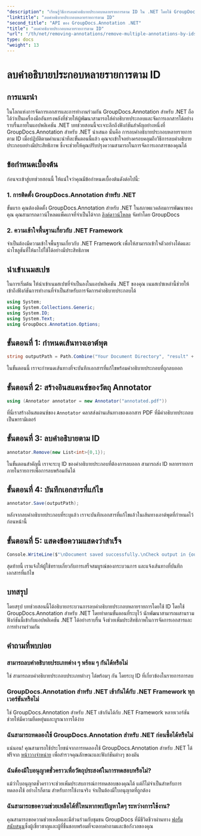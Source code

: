 ```yaml
---
"description": "เรียนรู้วิธีการลบคำอธิบายประกอบหลายรายการตาม ID ใน .NET โดยใช้ GroupDocs.Annotation เพื่อเพิ่มความสามารถในการจัดการเอกสารของคุณได้อย่างง่ายดาย"
"linktitle": "ลบคำอธิบายประกอบหลายรายการตาม ID"
"second_title": "API ของ GroupDocs.Annotation .NET"
"title": "ลบคำอธิบายประกอบหลายรายการตาม ID"
"url": "/th/net/removing-annotations/remove-multiple-annotations-by-ids/"
type: docs
"weight": 13
---
```


# ลบคำอธิบายประกอบหลายรายการตาม ID

## การแนะนำ
ในโลกแห่งการจัดการเอกสารและการทำงานร่วมกัน GroupDocs.Annotation สำหรับ .NET ถือได้ว่าเป็นเครื่องมืออันทรงพลังที่ช่วยให้ผู้พัฒนาสามารถใส่คำอธิบายประกอบและจัดการเอกสารได้อย่างราบรื่นภายในแอปพลิเคชัน .NET บทช่วยสอนนี้จะเจาะลึกถึงฟังก์ชันสำคัญอย่างหนึ่งที่ GroupDocs.Annotation สำหรับ .NET นำเสนอ นั่นคือ การลบคำอธิบายประกอบหลายรายการตาม ID เมื่อปฏิบัติตามคำแนะนำทีละขั้นตอนนี้แล้ว คุณจะเข้าใจอย่างครอบคลุมถึงวิธีการลบคำอธิบายประกอบอย่างมีประสิทธิภาพ ซึ่งจะช่วยให้คุณปรับปรุงความสามารถในการจัดการเอกสารของคุณได้
## ข้อกำหนดเบื้องต้น
ก่อนจะเข้าสู่บทช่วยสอนนี้ ให้แน่ใจว่าคุณมีข้อกำหนดเบื้องต้นดังต่อไปนี้:
### 1. การติดตั้ง GroupDocs.Annotation สำหรับ .NET
ขั้นแรก คุณต้องติดตั้ง GroupDocs.Annotation สำหรับ .NET ในสภาพแวดล้อมการพัฒนาของคุณ คุณสามารถดาวน์โหลดแพ็คเกจที่จำเป็นได้จาก [ลิงค์ดาวน์โหลด](https://releases.groupdocs.com/annotation/net/) จัดทำโดย GroupDocs
### 2. ความเข้าใจพื้นฐานเกี่ยวกับ .NET Framework
จำเป็นต้องมีความเข้าใจพื้นฐานเกี่ยวกับ .NET Framework เพื่อให้สามารถเข้าใจตัวอย่างโค้ดและนำโซลูชันที่ให้มาไปใช้ได้อย่างมีประสิทธิภาพ

## นำเข้าเนมสเปซ
ในการเริ่มต้น ให้นำเข้าเนมสเปซที่จำเป็นลงในแอปพลิเคชัน .NET ของคุณ เนมสเปซเหล่านี้ช่วยให้เข้าถึงฟังก์ชันการทำงานที่จำเป็นสำหรับการจัดการคำอธิบายประกอบได้
```csharp
using System;
using System.Collections.Generic;
using System.IO;
using System.Text;
using GroupDocs.Annotation.Options;
```

## ขั้นตอนที่ 1: กำหนดเส้นทางเอาต์พุต
```csharp
string outputPath = Path.Combine("Your Document Directory", "result" + Path.GetExtension("input.pdf"));
```
ในขั้นตอนนี้ เราจะกำหนดเส้นทางที่จะบันทึกเอกสารที่แก้ไขพร้อมคำอธิบายประกอบที่ถูกลบออก
## ขั้นตอนที่ 2: สร้างอินสแตนซ์ของวัตถุ Annotator
```csharp
using (Annotator annotator = new Annotator("annotated.pdf"))
```
ที่นี่เราสร้างอินสแตนซ์ของ `Annotator` คลาสส่งผ่านเส้นทางของเอกสาร PDF ที่มีคำอธิบายประกอบเป็นพารามิเตอร์
## ขั้นตอนที่ 3: ลบคำอธิบายตาม ID
```csharp
annotator.Remove(new List<int>{0,1});
```
ในขั้นตอนสำคัญนี้ เราจะระบุ ID ของคำอธิบายประกอบที่ต้องการลบออก สามารถส่ง ID หลายรายการภายในรายการเพื่อการลบพร้อมกันได้
## ขั้นตอนที่ 4: บันทึกเอกสารที่แก้ไข
```csharp
annotator.Save(outputPath);
```
หลังจากลบคำอธิบายประกอบที่ระบุแล้ว เราจะบันทึกเอกสารที่แก้ไขแล้วในเส้นทางเอาต์พุตที่กำหนดไว้ก่อนหน้านี้
## ขั้นตอนที่ 5: แสดงข้อความแสดงว่าสำเร็จ
```csharp
Console.WriteLine($"\nDocument saved successfully.\nCheck output in {outputPath}.");
```
สุดท้ายนี้ เราแจ้งให้ผู้ใช้ทราบเกี่ยวกับการเสร็จสมบูรณ์ของกระบวนการ และแจ้งเส้นทางที่บันทึกเอกสารที่แก้ไข

## บทสรุป
โดยสรุป บทช่วยสอนนี้ได้อธิบายกระบวนการลบคำอธิบายประกอบหลายรายการโดยใช้ ID โดยใช้ GroupDocs.Annotation สำหรับ .NET โดยทำตามขั้นตอนที่ระบุไว้ นักพัฒนาสามารถผสานรวมฟังก์ชันนี้เข้ากับแอปพลิเคชัน .NET ได้อย่างราบรื่น จึงช่วยเพิ่มประสิทธิภาพในการจัดการเอกสารและการทำงานร่วมกัน
## คำถามที่พบบ่อย
### สามารถลบคำอธิบายประเภทต่าง ๆ พร้อม ๆ กันได้หรือไม่
ใช่ สามารถลบคำอธิบายประกอบประเภทต่างๆ ได้พร้อมๆ กัน โดยระบุ ID ที่เกี่ยวข้องในรายการการลบ
### GroupDocs.Annotation สำหรับ .NET เข้ากันได้กับ .NET Framework ทุกเวอร์ชันหรือไม่
ใช่ GroupDocs.Annotation สำหรับ .NET เข้ากันได้กับ .NET Framework หลายเวอร์ชัน ช่วยให้มีความยืดหยุ่นและบูรณาการได้ง่าย
### ฉันสามารถทดลองใช้ GroupDocs.Annotation สำหรับ .NET ก่อนซื้อได้หรือไม่
แน่นอน! คุณสามารถใช้ประโยชน์จากการทดลองใช้ GroupDocs.Annotation สำหรับ .NET ได้ฟรีจาก [หน้าวางจำหน่าย](https://releases.groupdocs.com/) เพื่อสำรวจคุณลักษณะและฟังก์ชันต่างๆ ของมัน
### ฉันต้องมีใบอนุญาตชั่วคราวเพื่อวัตถุประสงค์ในการทดสอบหรือไม่?
แม้ว่าใบอนุญาตชั่วคราวจะช่วยเพิ่มประสบการณ์การทดสอบของคุณได้ แต่ก็ไม่จำเป็นสำหรับการทดลองใช้ อย่างไรก็ตาม สำหรับการใช้งานจริง จำเป็นต้องมีใบอนุญาตที่ถูกต้อง
### ฉันสามารถขอความช่วยเหลือได้ที่ไหนหากพบปัญหาใดๆ ระหว่างการใช้งาน?
คุณสามารถขอความช่วยเหลือและมีส่วนร่วมกับชุมชน GroupDocs ที่มีชีวิตชีวาผ่านทาง [ฟอรั่มสนับสนุน](https://forum.groupdocs.com/c/annotation/10)ซึ่งผู้เชี่ยวชาญและผู้ที่ชื่นชอบพร้อมที่จะตอบคำถามและข้อกังวลของคุณ